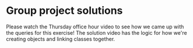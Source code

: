 # Group project solutions

Please watch the Thursday office hour video to see how we came up with the queries for this exercise! The solution video has the logic for how we're creating objects and linking classes together.